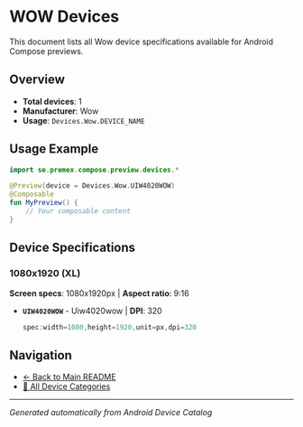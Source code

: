 # WOW Devices

This document lists all Wow device specifications available for Android Compose previews.

## Overview

- **Total devices**: 1
- **Manufacturer**: Wow
- **Usage**: `Devices.Wow.DEVICE_NAME`

## Usage Example

```kotlin
import se.premex.compose.preview.devices.*

@Preview(device = Devices.Wow.UIW4020WOW)
@Composable
fun MyPreview() {
    // Your composable content
}
```

## Device Specifications

### 1080x1920 (XL)

**Screen specs**: 1080x1920px | **Aspect ratio**: 9:16

- **`UIW4020WOW`** - Uiw4020wow | **DPI**: 320
  ```kotlin
  spec:width=1080,height=1920,unit=px,dpi=320
  ```

## Navigation

- [← Back to Main README](../../README.md)
- [📱 All Device Categories](../README.md)

---
*Generated automatically from Android Device Catalog*
